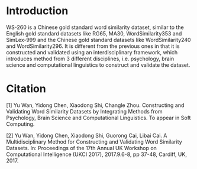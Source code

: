 # Introduction
WS-260 is a Chinese gold standard word similarity dataset, similar to the English gold standard datasets like RG65, MA30, WordSimilarity353 and SimLex-999 and the Chinese gold standard datasets like WordSimilarity240 and WordSimilarity296. It is different from the previous ones in that it is constructed and validated using an interdisciplinary framework, which introduces method from 3 different disciplines, i.e. psychology, brain science and computational linguistics to construct and validate the dataset.
# Citation
[1] Yu Wan, Yidong Chen, Xiaodong Shi, Changle Zhou. Constructing and Validating Word Similarity Datasets by Integrating Methods from Psychology, Brain Science and Computational Linguistics. To appear in Soft Computing.

[2] Yu Wan, Yidong Chen, Xiaodong Shi, Guorong Cai, Libai Cai. A Multidisciplinary Method for Constructing and Validating Word Similarity Datasets. In: Proceedings of the 17th Annual UK Workshop on Computational Intelligence (UKCI 2017), 2017.9.6-8, pp 37-48, Cardiff, UK, 2017.
